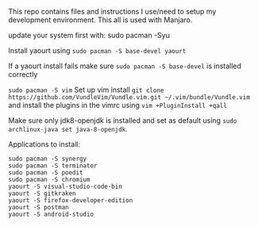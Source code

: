 This repo contains files and instructions I use/need to setup my development environment. This all is used with Manjaro.

update your system first with: sudo pacman -Syu

Install yaourt using `sudo pacman -S base-devel yaourt`

If a yaourt install fails make sure `sudo pacman -S base-devel` is installed correctly

`sudo pacman -S vim`
Set up vim install `git clone https://github.com/VundleVim/Vundle.vim.git ~/.vim/bundle/Vundle.vim` and install the plugins in the vimrc using `vim +PluginInstall +qall`

Make sure only jdk8-openjdk is installed and set as default using `sudo archlinux-java set java-8-openjdk`.

Applications to install:
```
sudo pacman -S synergy
sudo pacman -S terminator
sudo pacman -S poedit
sudo pacman -S chromium
yaourt -S visual-studio-code-bin
yaourt -S gitkraken
yaourt -S firefox-developer-edition
yaourt -S postman
yaourt -S android-studio

```
